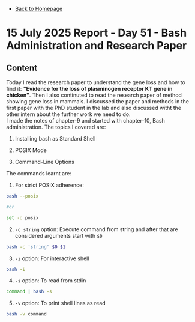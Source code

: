 - [Back to Homepage](/README.md)

# 15 July 2025 Report - Day 51 - Bash Administration and Research Paper 

## Content

Today I read the research paper to understand the gene loss and how to find it:  **"Evidence for the loss of plasminogen receptor KT gene in chicken"**. Then I also continuted to read the research paper of method showing gene loss in mammals. I discussed the paper and methods in the first paper with the PhD student in the lab and also discussed witht the other intern about the further work we need to do.         
I made the notes of chapter-9 and started with chapter-10, Bash administration. The topics I covered are:

1. Installing bash as Standard Shell

2. POSIX Mode

3. Command-Line Options

The commands learnt are:

1. For strict POSIX adherence:
```bash
bash --posix

#or 

set -o posix
```

2. `-c string` option: Execute command from string and after that are considered arguments start with `$0`
```bash
bash -c 'string' $0 $1
```

3. `-i` option: For interactive shell
```bash
bash -i
```

4. `-s` option: To read from stdin
```bash
command | bash -s
```

5. `-v` option: To print shell lines as read
```bash
bash -v command
```